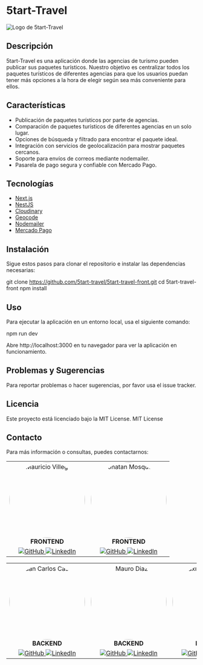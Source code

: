# 5tart-Travel

![Logo de 5tart-Travel](ruta/a/tu/logo.png)

## Descripción

5tart-Travel es una aplicación donde las agencias de turismo pueden publicar sus paquetes turísticos. Nuestro objetivo es centralizar todos los paquetes turísticos de diferentes agencias para que los usuarios puedan tener más opciones a la hora de elegir según sea más conveniente para ellos.

## Características

- Publicación de paquetes turísticos por parte de agencias.
- Comparación de paquetes turísticos de diferentes agencias en un solo lugar.
- Opciones de búsqueda y filtrado para encontrar el paquete ideal.
- Integración con servicios de geolocalización para mostrar paquetes cercanos.
- Soporte para envíos de correos mediante nodemailer.
- Pasarela de pago segura y confiable con Mercado Pago.

## Tecnologías

- [Next.js](https://nextjs.org/)
- [NestJS](https://nestjs.com/)
- [Cloudinary](https://cloudinary.com/)
- [Geocode](https://geocode.xyz/)
- [Nodemailer](https://nodemailer.com/about/)
- [Mercado Pago](https://www.mercadopago.com/)

## Instalación

Sigue estos pasos para clonar el repositorio e instalar las dependencias necesarias:

git clone https://github.com/5tart-travel/5tart-travel-front.git
cd 5tart-travel-front
npm install

## Uso

Para ejecutar la aplicación en un entorno local, usa el siguiente comando:

npm run dev

Abre http://localhost:3000 en tu navegador para ver la aplicación en funcionamiento.

## Problemas y Sugerencias

Para reportar problemas o hacer sugerencias, por favor usa el issue tracker.

## Licencia
Este proyecto está licenciado bajo la MIT License.
MIT License

## Contacto
Para más información o consultas, puedes contactarnos:

<table align="center">
  <tr>
  <td align="center">
      <img src="https://res.cloudinary.com/dia2gautk/image/upload/v1719940484/abc8xlg70lzveiol8cns.jpg" alt="Mauricio Villegas" width="200" style="border-radius: 50%;">
      <br>
      <strong>FRONTEND</strong>
    </td>
    <td align="center">
      <img src="https://res.cloudinary.com/dia2gautk/image/upload/v1719940434/cmoccvvllrsaay1kzsmw.jpg" alt="Jonatan Mosqueda" width="200" style="border-radius: 50%;">
      <br>
      <strong>FRONTEND</strong>
    </td>
  </tr>
  <tr>
  <td align="center">
      <a href="https://github.com/V-Mau">
        <img src="https://img.shields.io/badge/GitHub-Profile-blue?style=flat-square&logo=github" alt="GitHub">
      </a>
      <a href="https://www.linkedin.com/in/mauricio-villegas-63a308246/">
        <img src="https://img.shields.io/badge/LinkedIn-Profile-blue?style=flat-square&logo=linkedin" alt="LinkedIn">
      </a>
    </td>
    <td align="center">
      <a href="https://github.com/Jongabee">
        <img src="https://img.shields.io/badge/GitHub-Profile-blue?style=flat-square&logo=github" alt="GitHub">
      </a>
      <a href="https://www.linkedin.com/in/jongabee/">
        <img src="https://img.shields.io/badge/LinkedIn-Profile-blue?style=flat-square&logo=linkedin" alt="LinkedIn">
      </a>
    </td>
  </tr>
</table>

<table align="center">
  <tr>
    <td align="center">
      <img src="https://res.cloudinary.com/dia2gautk/image/upload/v1719940455/d66xfi743hlgp330kmxu.jpg" alt="Juan Carlos Castillo" width="200" style="border-radius: 50%;">
      <br>
      <strong>BACKEND</strong>
    </td>
    <td align="center">
      <img src="https://res.cloudinary.com/dia2gautk/image/upload/v1719940507/x9my38fgodbpgg6xljrx.jpg" alt="Mauro Diaz" width="200" style="border-radius: 50%;">
      <br>
      <strong>BACKEND</strong>
    </td>
    <td align="center">
      <img src="https://res.cloudinary.com/dia2gautk/image/upload/v1719940533/k9cgjeu2ncesi6j7agji.jpg" alt="Maximiliano Salguero" width="200" style="border-radius: 50%;">
      <br>
      <strong>BACKEND</strong>
    </td>
  </tr>
  <tr>
    <td align="center">
      <a href="https://github.com/juank132">
        <img src="https://img.shields.io/badge/GitHub-Profile-blue?style=flat-square&logo=github" alt="GitHub">
      </a>
      <a href="https://www.linkedin.com/in/username_linkedin">
        <img src="https://img.shields.io/badge/LinkedIn-Profile-blue?style=flat-square&logo=linkedin" alt="LinkedIn">
      </a>
    </td>
    <td align="center">
      <a href="https://github.com/mauro8778">
        <img src="https://img.shields.io/badge/GitHub-Profile-blue?style=flat-square&logo=github" alt="GitHub">
      </a>
      <a href="https://www.linkedin.com/in/mauro-diaz-a0b8916b/">
        <img src="https://img.shields.io/badge/LinkedIn-Profile-blue?style=flat-square&logo=linkedin" alt="LinkedIn">
      </a>
    </td>
    <td align="center">
      <a href="https://github.com/MaxiSalguero">
        <img src="https://img.shields.io/badge/GitHub-Profile-blue?style=flat-square&logo=github" alt="GitHub">
      </a>
      <a href="https://www.linkedin.com/in/maximiliano-salguero/">
        <img src="https://img.shields.io/badge/LinkedIn-Profile-blue?style=flat-square&logo=linkedin" alt="LinkedIn">
      </a>
    </td>
  </tr>
</table>


